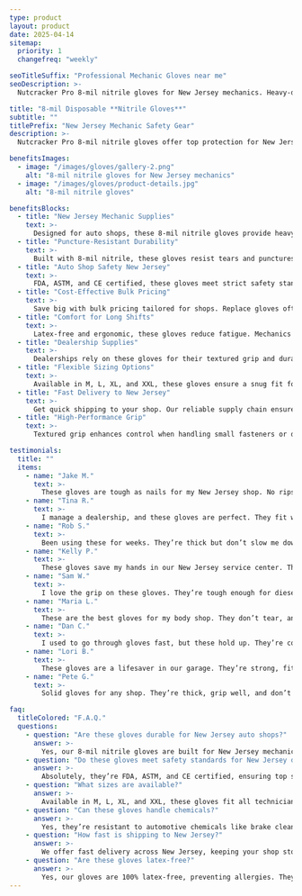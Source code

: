```yaml
---
type: product
layout: product
date: 2025-04-14
sitemap:
  priority: 1
  changefreq: "weekly"

seoTitleSuffix: "Professional Mechanic Gloves near me"
seoDescription: >-
  Nutcracker Pro 8-mil nitrile gloves for New Jersey mechanics. Heavy-duty, FDA, ASTM, CE certified. Textured grip, puncture-resistant, sizes M-XXL. Fast shipping for auto shops.

title: "8-mil Disposable **Nitrile Gloves**"
subtitle: ""
titlePrefix: "New Jersey Mechanic Safety Gear"
description: >-
  Nutcracker Pro 8-mil nitrile gloves offer top protection for New Jersey mechanics. Puncture-resistant, textured grip, FDA, ASTM, CE certified. Sizes M-XXL ensure a perfect fit. Ideal for auto shops and dealerships with fast delivery.

benefitsImages:
  - image: "/images/gloves/gallery-2.png"
    alt: "8-mil nitrile gloves for New Jersey mechanics"
  - image: "/images/gloves/product-details.jpg"
    alt: "8-mil nitrile gloves"

benefitsBlocks:
  - title: "New Jersey Mechanic Supplies"
    text: >-
      Designed for auto shops, these 8-mil nitrile gloves provide heavy-duty protection. Perfect for mechanics handling oil, chemicals, and sharp tools with confidence.
  - title: "Puncture-Resistant Durability"
    text: >-
      Built with 8-mil nitrile, these gloves resist tears and punctures. Ideal for tough tasks in service centers, ensuring hands stay safe around sharp parts.
  - title: "Auto Shop Safety New Jersey"
    text: >-
      FDA, ASTM, and CE certified, these gloves meet strict safety standards. Dealerships trust them for reliable protection during daily maintenance in New Jersey.
  - title: "Cost-Effective Bulk Pricing"
    text: >-
      Save big with bulk pricing tailored for shops. Replace gloves often without overspending, keeping hygiene and budgets in check across New Jersey.
  - title: "Comfort for Long Shifts"
    text: >-
      Latex-free and ergonomic, these gloves reduce fatigue. Mechanics can wear them all day without discomfort, perfect for high-volume service bays.
  - title: "Dealership Supplies"
    text: >-
      Dealerships rely on these gloves for their textured grip and durability. Handle greasy parts and chemicals without slips or tears.
  - title: "Flexible Sizing Options"
    text: >-
      Available in M, L, XL, and XXL, these gloves ensure a snug fit for every technician, improving safety and dexterity.
  - title: "Fast Delivery to New Jersey"
    text: >-
      Get quick shipping to your shop. Our reliable supply chain ensures you never run out of essential gloves across New Jersey.
  - title: "High-Performance Grip"
    text: >-
      Textured grip enhances control when handling small fasteners or delicate components, making these gloves a must-have for professional mechanics.

testimonials:
  title: ""
  items:
    - name: "Jake M."
      text: >-
        These gloves are tough as nails for my New Jersey shop. No rips even with sharp parts, and the grip is solid. Best gloves I’ve used for the price.
    - name: "Tina R."
      text: >-
        I manage a dealership, and these gloves are perfect. They fit well, don’t tear, and keep hands clean. Fast delivery keeps us stocked.
    - name: "Rob S."
      text: >-
        Been using these for weeks. They’re thick but don’t slow me down. Great for detailed work and don’t rip like cheaper gloves. Solid choice.
    - name: "Kelly P."
      text: >-
        These gloves save my hands in our New Jersey service center. They handle chemicals and oil without breaking, and the fit is spot-on.
    - name: "Sam W."
      text: >-
        I love the grip on these gloves. They’re tough enough for diesel work but let me handle small bolts easily. No allergies either, which is a plus.
    - name: "Maria L."
      text: >-
        These are the best gloves for my body shop. They don’t tear, and the sizes fit my whole team. Worth every cent for daily use.
    - name: "Dan C."
      text: >-
        I used to go through gloves fast, but these hold up. They’re comfy for long shifts and don’t rip on rough edges. Great for mechanics.
    - name: "Lori B."
      text: >-
        These gloves are a lifesaver in our garage. They’re strong, fit perfectly, and don’t make my hands sweat. Delivery is always quick across New Jersey.
    - name: "Pete G."
      text: >-
        Solid gloves for any shop. They’re thick, grip well, and don’t tear during brake jobs. I’m sticking with these for all my work.

faq:
  titleColored: "F.A.Q."
  questions:
    - question: "Are these gloves durable for New Jersey auto shops?"
      answer: >-
        Yes, our 8-mil nitrile gloves are built for New Jersey mechanics. Puncture-resistant and tough, they handle oil, chemicals, and sharp tools without tearing.
    - question: "Do these gloves meet safety standards for New Jersey dealerships?"
      answer: >-
        Absolutely, they’re FDA, ASTM, and CE certified, ensuring top safety. Perfect for compliance in busy service centers and garages across New Jersey.
    - question: "What sizes are available?"
      answer: >-
        Available in M, L, XL, and XXL, these gloves fit all technicians. A proper fit boosts safety and comfort for professional auto work.
    - question: "Can these gloves handle chemicals?"
      answer: >-
        Yes, they’re resistant to automotive chemicals like brake cleaners and degreasers, making them ideal for mechanics’ daily tasks.
    - question: "How fast is shipping to New Jersey?"
      answer: >-
        We offer fast delivery across New Jersey, keeping your shop stocked with gloves. Our supply chain ensures no delays for busy garages.
    - question: "Are these gloves latex-free?"
      answer: >-
        Yes, our gloves are 100% latex-free, preventing allergies. They’re comfortable for long shifts, ideal for professional auto supplies.
---
```

